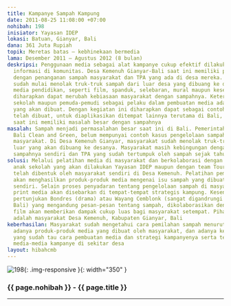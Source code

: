 ```yaml
---
title: Kampanye Sampah Kampung
date: 2011-08-25 11:08:00 +07:00
nohibah: 198
inisiator: Yayasan IDEP
lokasi: Batuan, Gianyar, Bali
dana: 361 Juta Rupiah
topik: Meretas batas – kebhinekaan bermedia
lama: Desember 2011 – Agustus 2012 (8 bulan)
deskripsi: Penggunaan media sebagai alat kampanye cukup efektif dilakukan dalam penyampaian
  informasi di komunitas. Desa Kemenuh Gianyar-Bali saat ini memiliki permasalahan
  dengan penanganan sampah masyarakat dan TPA yang ada di desa mereka. Masyarakat
  sudah mulai menolak truk-truk sampah dari luar desa yang dibuang ke desanya. Melalui
  media pendidikan, seperti film, spanduk, selebaran, mural maupun kesenian lokal
  diharapkan dapat merubah kebiasaan masyarakat dengan sampahnya. Keterlibatan anak
  sekolah maupun pemuda-pemudi sebagai pelaku dalam pembuatan media adalah strategi
  yang akan dibuat. Dengan kegiatan ini diharapkan dapat sebagai contoh media yang
  telah dibuat, untuk diaplikasikan ditempat lainnya terutama di Bali, melihat Bali
  saat ini memiliki masalah besar dengan sampahnya
masalah: Sampah menjadi permasalahan besar saat ini di Bali. Pemerintah melalui program
  Bali Clean and Green, belum mempunyai contoh kasus pengelolaan sampah yang dilakukan
  masyarakat. Di Desa Kemenuh Gianyar, masyarakat sudah menolak truk-truk sampah dari
  luar yang akan dibuang ke desanya. Masyarakat masih kebingungan dengan pengelolaan
  sampahnya sendiri dan TPA yang sudah tertumpuk oleh sampah sejak tahun 1998
solusi: Melalui pelatihan media di masyarakat dan berkolaborasi dengan kegiatan pendampingan
  anak sekolah yang akan dilakukan Yayasan IDEP maupun dengan team Tourism Board yang
  telah dibentuk oleh masyarakat sendiri di Desa Kemenuh. Pelatihan pembuatan media
  akan menghasilkan produk-produk media mengenai isu sampah yang dibuat oleh masyarakat
  sendiri. Selain proses penyadaran tentang pengelolaan sampah di masyarakat, produk-produk
  print media akan disebarkan di tempat-tempat strategis kampung. Kesenian lokal melalui
  pertunjukan Bondres (drama) atau Wayang Cemblonk (sangat digandrungi masyarakat
  Bali) yang mengandung pesan-pesan tentang sampah, dikolaborasikan dengan pemutaran
  film akan memberikan dampak cukup luas bagi masyarakat setempat. Pihak yang diuntungkan
  adalah masyarakat Desa Kemenuh, Kabupaten Gianyar, Bali
keberhasilan: Masyarakat sudah mengetahui cara pemilahan sampah menurut jenisnya,
  adanya produk-produk media yang dibuat oleh masyarakat, dan adanya kelompok masyarakat
  yang sudah tau cara pembuatan media dan strategi kampanyenya serta terpajangnya
  media-media kampanye di sekitar desa
layout: hibahcmb
---
```


![198](/static/img/hibahcmb/198.png){: .img-responsive }{: width="350" }

### {{ page.nohibah }} - {{ page.title }}

---

